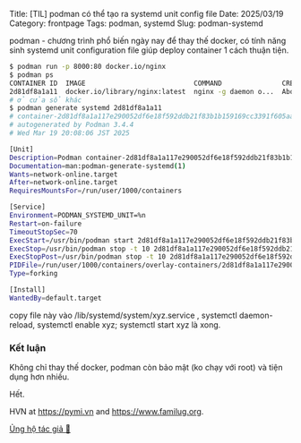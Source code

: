 Title: [TIL] podman có thể tạo ra systemd unit config file
Date: 2025/03/19
Category: frontpage
Tags: podman, systemd
Slug: podman-systemd

podman - chương trình phổ biến ngày nay để thay thế docker, có tính năng sinh systemd  unit configuration file giúp deploy container 1 cách thuận tiện.

```sh
$ podman run -p 8000:80 docker.io/nginx
$ podman ps
CONTAINER ID  IMAGE                           COMMAND               CREATED             STATUS                 PORTS                 NAMES
2d81df8a1a11  docker.io/library/nginx:latest  nginx -g daemon o...  About a minute ago  Up About a minute ago  0.0.0.0:8000->80/tcp  wizardly_ptolemy
# ở cửa sổ khác
$ podman generate systemd 2d81df8a1a11
# container-2d81df8a1a117e290052df6e18f592ddb21f83b1b159169cc3391f605aaa47a7.service
# autogenerated by Podman 3.4.4
# Wed Mar 19 20:08:06 JST 2025

[Unit]
Description=Podman container-2d81df8a1a117e290052df6e18f592ddb21f83b1b159169cc3391f605aaa47a7.service
Documentation=man:podman-generate-systemd(1)
Wants=network-online.target
After=network-online.target
RequiresMountsFor=/run/user/1000/containers

[Service]
Environment=PODMAN_SYSTEMD_UNIT=%n
Restart=on-failure
TimeoutStopSec=70
ExecStart=/usr/bin/podman start 2d81df8a1a117e290052df6e18f592ddb21f83b1b159169cc3391f605aaa47a7
ExecStop=/usr/bin/podman stop -t 10 2d81df8a1a117e290052df6e18f592ddb21f83b1b159169cc3391f605aaa47a7
ExecStopPost=/usr/bin/podman stop -t 10 2d81df8a1a117e290052df6e18f592ddb21f83b1b159169cc3391f605aaa47a7
PIDFile=/run/user/1000/containers/overlay-containers/2d81df8a1a117e290052df6e18f592ddb21f83b1b159169cc3391f605aaa47a7/userdata/conmon.pid
Type=forking

[Install]
WantedBy=default.target
```

copy file này vào /lib/systemd/system/xyz.service , systemctl daemon-reload, systemctl enable xyz; systemctl start xyz là xong.

### Kết luận
Không chỉ thay thế docker, podman còn bảo mật (ko chạy với root) và tiện dụng hơn nhiều.

Hết.

HVN at <https://pymi.vn> and <https://www.familug.org>.

[Ủng hộ tác giả 🍺](https://www.familug.org/p/ung-ho.html)
